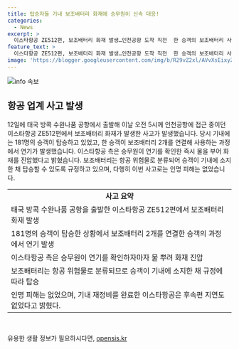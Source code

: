 ```yaml
---
title: 탑승자들 기내 보조배터리 화재에 승무원이 신속 대응!
categories:
  - News
excerpt: >
  이스타항공 ZE512편, 보조배터리 화재 발생…인천공항 도착 직전  한 승객의 보조배터리 사용으로 연기 발생, 당시 181명 승객 함께. 승무원의 신속한 대응으로 화재 진압, 인명피해 없어. 보조배터리는 항공 위험물로 분류돼 규정 준수 필요. 과거 아시아나항공에서도 유사 사고 발생. 이스타항공은 기내 재정비 완료, 운항 지연 없었다.
feature_text: >
  이스타항공 ZE512편, 보조배터리 화재 발생…인천공항 도착 직전  한 승객의 보조배터리 사용으로 연기 발생, 당시 181명 승객 함께. 승무원의 신속한 대응으로 화재 진압, 인명피해 없어. 보조배터리는 항공 위험물로 분류돼 규정 준수 필요. 과거 아시아나항공에서도 유사 사고 발생. 이스타항공은 기내 재정비 완료, 운항 지연 없었다.
image: 'https://blogger.googleusercontent.com/img/b/R29vZ2xl/AVvXsEixyZcFfHzMRdzZMjFBmAUKJYCLCGyLL1o632UiGVXcaFdKo_bkvkuCioo0uUKlGfBVcT3P84aROyZIXSBEx3Aw5nCQ3pTgDom1WDC4m8eifvWiAmWEEVb4x6G_l8C0QH225ldMjyaFvpxGEBGNO37VmDTDMHGhJPq73UglMfDca1-0aw/s1600/blogspot.png'
---
```


<p><img src="https://blogger.googleusercontent.com/img/b/R29vZ2xl/AVvXsEixyZcFfHzMRdzZMjFBmAUKJYCLCGyLL1o632UiGVXcaFdKo_bkvkuCioo0uUKlGfBVcT3P84aROyZIXSBEx3Aw5nCQ3pTgDom1WDC4m8eifvWiAmWEEVb4x6G_l8C0QH225ldMjyaFvpxGEBGNO37VmDTDMHGhJPq73UglMfDca1-0aw/s1600/blogspot.png" alt="info 속보" /></p>

<h2 data-ke-size="size26">항공 업계 사고 발생</h2>

<p data-ke-size="size16">12일에 태국 방콕 수완나품 공항에서 출발해 이날 오전 5시께 인천공항에 접근 중이던 이스타항공 ZE512편에서 보조배터리 화재가 발생한 사고가 발생했습니다. 당시 기내에는 181명의 승객이 탑승하고 있었고, 한 승객이 보조배터리 2개를 연결해 사용하는 과정에서 연기가 발생했습니다. 이스타항공 측은 승무원이 연기를 확인한 즉시 물을 부어 화재를 진압했다고 밝혔습니다. 보조배터리는 항공 위험물로 분류되어 승객이 기내에 소지한 채 탑승할 수 있도록 규정하고 있으며, 다행히 이번 사고로는 인명 피해는 없었습니다.</p>

<table>
    <tr>
        <td style="text-align: center; height: 17px;"><b>사고 요약</b></td>
    </tr>
    <tr>
        <td>태국 방콕 수완나품 공항을 출발한 이스타항공 ZE512편에서 보조배터리 화재 발생</td>
    </tr>
    <tr>
        <td>181명의 승객이 탑승한 상황에서 보조배터리 2개를 연결한 승객의 과정에서 연기 발생</td>
    </tr>
    <tr>
        <td>이스타항공 측은 승무원이 연기를 확인하자마자 물 뿌려 화재 진압</td>
    </tr>
    <tr>
        <td>보조배터리는 항공 위험물로 분류되므로 승객이 기내에 소지한 채 규정에 따라 탑승</td>
    </tr>
    <tr>
        <td>인명 피해는 없었으며, 기내 재정비를 완료한 이스타항공은 후속편 지연도 없었다고 밝혔다.</td>
    </tr>
</table>

<p data-ke-size="size16">&nbsp;</p>
유용한 생활 정보가 필요하시다면, <a href="https://opensis.kr" rel="dofollow">opensis.kr</a>



